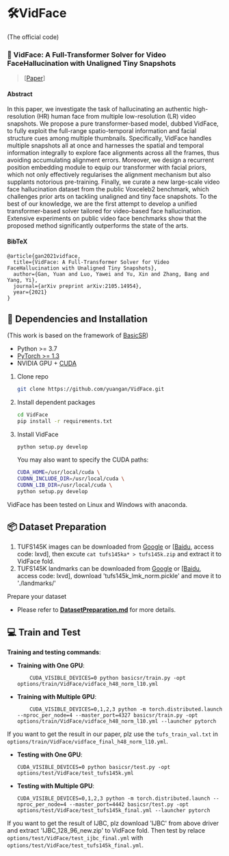 # 🛠️VidFace
(The official code)

### :book: VidFace: A Full-Transformer Solver for Video FaceHallucination with Unaligned Tiny Snapshots
> [[Paper](https://arxiv.org/abs/2105.14954)]

#### Abstract

In this paper, we investigate the task of hallucinating an authentic high-resolution (HR) human face from multiple low-resolution (LR) video snapshots. We propose a pure transformer-based model, dubbed VidFace, to fully exploit the full-range spatio-temporal information and facial structure cues among multiple thumbnails. Specifically, VidFace handles multiple snapshots all at once and harnesses the spatial and temporal information integrally to explore face alignments across all the frames, thus avoiding accumulating alignment errors. Moreover, we design a recurrent position embedding module to equip our transformer with facial priors, which not only effectively regularises the alignment mechanism but also supplants notorious pre-training. Finally, we curate a new large-scale video face hallucination dataset from the public Voxceleb2 benchmark, which challenges prior arts on tackling unaligned and tiny face snapshots. To the best of our knowledge, we are the first attempt to develop a unified transformer-based solver tailored for video-based face hallucination. Extensive experiments on public video face benchmarks show that the proposed method significantly outperforms the state of the arts.

#### BibTeX
    @article{gan2021vidface,
      title={VidFace: A Full-Transformer Solver for Video FaceHallucination with Unaligned Tiny Snapshots},
      author={Gan, Yuan and Luo, Yawei and Yu, Xin and Zhang, Bang and Yang, Yi},
      journal={arXiv preprint arXiv:2105.14954},
      year={2021}
    }
    
## :wrench: Dependencies and Installation
(This work is based on the framework of [BasicSR](https://github.com/xinntao/EDVR))
- Python >= 3.7
- [PyTorch >= 1.3](https://pytorch.org/)
- NVIDIA GPU + [CUDA](https://developer.nvidia.com/cuda-downloads)
1. Clone repo
    ```bash
    git clone https://github.com/yuangan/VidFace.git
    ```
1. Install dependent packages
    ```bash
    cd VidFace
    pip install -r requirements.txt
    ```
1. Install VidFace
    ```
    python setup.py develop
    ```
    You may also want to specify the CUDA paths:

      ```bash
      CUDA_HOME=/usr/local/cuda \
      CUDNN_INCLUDE_DIR=/usr/local/cuda \
      CUDNN_LIB_DIR=/usr/local/cuda \
      python setup.py develop
      ```
      
VidFace has been tested on Linux and Windows with anaconda.

## :package: Dataset Preparation
1. TUFS145K images can be downloaded from [Google](https://drive.google.com/drive/folders/1xsq09wmr8iXxhHBtsseY4Iwq6oH2i9mW?usp=sharing) or [[Baidu](https://pan.baidu.com/s/1tzXhLgySyH27w58Jr3xU3g), access code: lxvd], then excute ```cat tufs145ka* > tufs145k.zip``` and extract it to VidFace fold.
1. TUFS145K landmarks can be downloaded from [Google](https://drive.google.com/drive/folders/1xsq09wmr8iXxhHBtsseY4Iwq6oH2i9mW?usp=sharing) or [[Baidu](https://pan.baidu.com/s/1tzXhLgySyH27w58Jr3xU3g), access code: lxvd], download 'tufs145k_lmk_norm.pickle' and move it to './landmarks/'

Prepare your dataset
- Please refer to **[DatasetPreparation.md](docs/DatasetPreparation.md)** for more details.

## :computer: Train and Test

**Training and testing commands**: 
- **Training with One GPU**:
    ```
        CUDA_VISIBLE_DEVICES=0 python basicsr/train.py -opt options/train/VidFace/vidface_h48_norm_l10.yml
    ```
- **Training with Multiple GPU**:
    ```
        CUDA_VISIBLE_DEVICES=0,1,2,3 python -m torch.distributed.launch --nproc_per_node=4 --master_port=4327 basicsr/train.py -opt options/train/VidFace/vidface_h48_norm_l10.yml --launcher pytorch
    ```
If you want to get the result in our paper, plz use the ```tufs_train_val.txt``` in ```options/train/VidFace/vidface_final_h48_norm_l10.yml```.

- **Testing with One GPU**:
    ```
    CUDA_VISIBLE_DEVICES=0 python basicsr/test.py -opt options/test/VidFace/test_tufs145k.yml
    ```
- **Testing with Multiple GPU**:
    ```
    CUDA_VISIBLE_DEVICES=0,1,2,3 python -m torch.distributed.launch --nproc_per_node=4 --master_port=4442 basicsr/test.py -opt options/test/VidFace/test_tufs145k_final.yml --launcher pytorch
    ```
If you want to get the result of IJBC, plz download 'IJBC' from above driver and extract 'IJBC_128_96_new.zip' to VidFace fold. Then test by relace ```options/test/VidFace/test_ijbc_final.yml``` with  ```options/test/VidFace/test_tufs145k_final.yml```.
